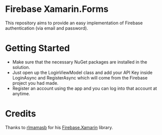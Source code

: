 # Firebase Xamarin.Forms
This repository aims to provide an easy implementation of Firebase authentication (via email and password).

# Getting Started
- Make sure that the necessary NuGet packages are installed in the solution.
- Just open up the LoginViewModel class and add your API Key inside LoginAsync and RegisterAsync which will come from the Firebase project you had made.
- Register an account using the app and you can log into that account at anytime.


# Credits
Thanks to [rlmamasb](https://github.com/rlamasb) for his [Firebase.Xamarin](https://github.com/rlamasb/Firebase.Xamarin) library.
